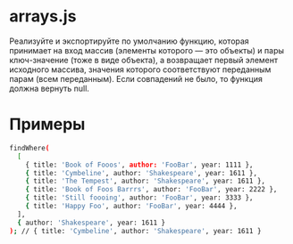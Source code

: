 # arrays.js

Реализуйте и экспортируйте по умолчанию функцию, которая принимает на вход массив (элементы которого — это объекты) и пары ключ-значение (тоже в виде объекта), а возвращает первый элемент исходного массива, значения которого соответствуют переданным парам (всем переданным). Если совпадений не было, то функция должна вернуть null.

# Примеры

```sh
findWhere(
  [
    { title: 'Book of Fooos', author: 'FooBar', year: 1111 },
    { title: 'Cymbeline', author: 'Shakespeare', year: 1611 },
    { title: 'The Tempest', author: 'Shakespeare', year: 1611 },
    { title: 'Book of Foos Barrrs', author: 'FooBar', year: 2222 },
    { title: 'Still foooing', author: 'FooBar', year: 3333 },
    { title: 'Happy Foo', author: 'FooBar', year: 4444 },
  ],
  { author: 'Shakespeare', year: 1611 }
); // { title: 'Cymbeline', author: 'Shakespeare', year: 1611 }
```

